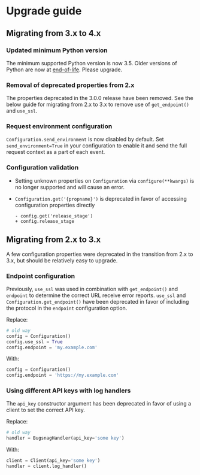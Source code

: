 # Upgrade guide

## Migrating from 3.x to 4.x

### Updated minimum Python version
The minimum supported Python version is now 3.5. Older versions of Python are
now at
[end-of-life](https://docs.python.org/devguide/#status-of-python-branches).
Please upgrade.

### Removal of deprecated properties from 2.x

The properties deprecated in the 3.0.0 release have been removed. See the below
guide for migrating from 2.x to 3.x to remove use of `get_endpoint()` and
`use_ssl`.

### Request environment configuration

`Configuration.send_environment` is now disabled by default. Set
`send_environment=True` in your configuration to enable it and send the full
request context as a part of each event.

### Configuration validation

* Setting unknown properties on `Configuration` via `configure(**kwargs)` is no
longer supported and will cause an error.
* `Configuration.get('{propname}')` is deprecated in favor of accessing
  configuration properties directly

  ```diff+py
  - config.get('release_stage')
  + config.release_stage
  ```

## Migrating from 2.x to 3.x

A few configuration properties were deprecated in the transition from 2.x to
3.x, but should be relatively easy to upgrade.

### Endpoint configuration

Previously, `use_ssl` was used in combination with `get_endpoint()` and
`endpoint` to determine the correct URL receive error reports. `use_ssl` and
`Configuration.get_endpoint()` have been deprecated in favor of including the
protocol in the `endpoint` configuration option.

Replace:

```python
# old way
config = Configuration()
config.use_ssl = True
config.endpoint = 'my.example.com'
```

With:

```python
config = Configuration()
config.endpoint = 'https://my.example.com'
```

### Using different API keys with log handlers

The `api_key` constructor argument has been deprecated in favor of using a
client to set the correct API key.

Replace:

```python
# old way
handler = BugsnagHandler(api_key='some key')
```

With:

```python
client = Client(api_key='some key')
handler = client.log_handler()
```
